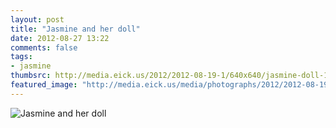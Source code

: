 ```yaml
---
layout: post
title: "Jasmine and her doll"
date: 2012-08-27 13:22
comments: false
tags: 
- jasmine
thumbsrc: http://media.eick.us/2012/2012-08-19-1/640x640/jasmine-doll-10-2012-06-02at13-24-30.jpg 
featured_image: "http://media.eick.us/media/photographs/2012/2012-08-19-1/jasmine-doll-10-2012-06-02at13-24-30.jpg"
---
```


![Jasmine and her doll](http://media.eick.us/media/photographs/2012/2012-08-19-1/jasmine-doll-10-2012-06-02at13-24-30.jpg)


